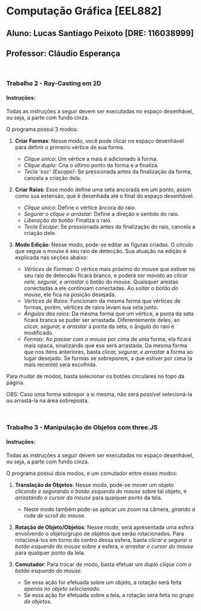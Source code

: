 # Computa&ccedil;&atilde;o Gr&aacute;fica [EEL882]
## Aluno: Lucas Santiago Peixoto [DRE: 116038999]
## Professor: Cl&aacute;udio Esperan&ccedil;a&nbsp;
&nbsp;
### Trabalho 2 - Ray-Casting em 2D
#### Instru&ccedil;&otilde;es:

Todas as instruções a seguir devem ser executadas no espaço desenhável, ou seja, a parte com fundo cinza.

O programa possui 3 modos:
1. **Criar Formas**: Nesse modo, você pode clicar no espaço desenhável para definir o primeiro vértice de sua forma.
    * *Clique único*: Um vértice a mais é adicionado à forma.
    * *Clique duplo*: Cria o último ponto da forma e a finaliza.
    * *Tecla 'esc' (Escape)*: Se pressionada antes da finalização da forma, cancela a criação dela.
      
2. **Criar Raios**: Esse modo define uma seta ancorada em um ponto, assim como sua extensão, que é desenhada até o final do espaço desenhável.
    * *Clique único*: Define o vértice âncora do raio.
    * *Segurar o clíque e arrastar*: Define a direção e sentido do raio.
    * *Liberação do botão*: Finaliza o raio.
    * *Tecla Escape*: Se pressionada antes da finalização do raio, cancela a criação dele.
      
3. **Modo Edição**: Nesse modo, pode-se editar as figuras criadas. O círculo que segue o mouse é seu raio de detecção. Sua atuação na edição é explicada nas seções abaixo:
    * *Vértices de Formas*: O vértice mais próximo do mouse que estiver no seu raio de detecção ficará branco, e poderá ser movido ao *clicar nele, segurar, e arrastar* o botão do mouse. Quaisquer arestas conectadas a ele continuam conectadas. Ao *soltar o botão do mouse*, ele fica na posição desejada.
    * *Vértices de Raios*: Funcionam da mesma forma que vértices de formas, porém, vértices de raios levam sua seta junto.
    * *Ângulos dos raios*: Da mesma forma que um vértice, a ponta da seta ficará branca se puder ser arrastada. Diferentemente deles, ao *clicar, segurar, e arrastar* a ponta da seta, o ângulo do raio é modificado.
    * *Formas*: Ao *passar com o mouse* por cima de uma forma, ela ficará mais opaca, sinalizando que esa será arrastada. Da mesma forma que nos itens anteriores, basta *clicar, segurar, e arrastar* a forma ao lugar desejado. Se formas se sobreporem, a que estiver por cima (a mais recente) será escolhida.

Para mudar de modos, basta selecionar os botões circulares no topo da página.

OBS: Caso uma forma sobrepor a si mesma, não será possível selecioná-la ou arrastá-la na área sobreposta.

&nbsp;
### Trabalho 3 - Manipula&ccedil;&atilde;o de Objetos com three.JS

#### Instruções:

Todas as instruções a seguir devem ser executadas no espaço desenhável, ou seja, a parte com fundo cinza.

O programa possui dois modos, e um comutador entre esses modos:

1. **Translação de Objetos**: Nesse modo, pode-se mover um objeto *clicando e segurando o botão esquerdo do mouse* sobre tal objeto, e *arrastando o cursor do mouse* para qualquer ponto da tela.
    * Neste modo também pode-se aplicar um *zoom* na câmera, *girando a roda de scroll do mouse*. 

2. **Rotação de Objeto/Objetos**: Nesse modo, será apresentada uma esfera envolvendo o objeto/grupo de objetos que serão rotacionados. Para rotacioná-los em torno do centro dessa esfera, basta *clicar e segurar o botão esquerdo do mouse* sobre a esfera, e *arrastar o cursor do mouse* para qualquer ponto da tela.

3. **Comutador**: Para trocar de modo, basta efetuar um *duplo clique com o botão esquerdo do mouse*.
    * Se essa ação for efetuada sobre um objeto, a rotação será feita *apenas no objeto selecionado*.
    * Se essa ação for efetuada sobre a tela, a rotação será feita no *grupo de objetos*.
